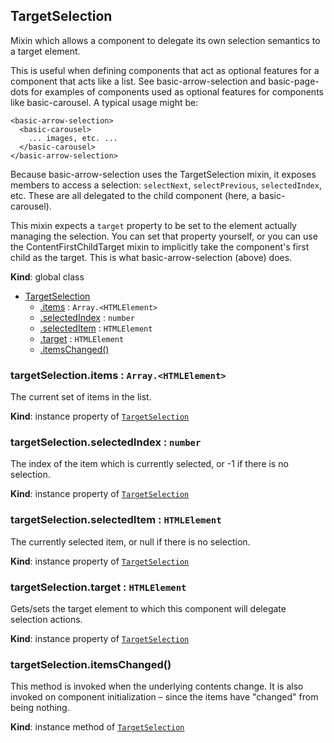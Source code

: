 <a name="TargetSelection"></a>
## TargetSelection
Mixin which allows a component to delegate its own selection semantics to a
target element.

This is useful when defining components that act as optional features for a
component that acts like a list. See basic-arrow-selection and
basic-page-dots for examples of components used as optional features for
components like basic-carousel. A typical usage might be:

    <basic-arrow-selection>
      <basic-carousel>
        ... images, etc. ...
      </basic-carousel>
    </basic-arrow-selection>

Because basic-arrow-selection uses the TargetSelection mixin, it exposes
members to access a selection: `selectNext`, `selectPrevious`,
`selectedIndex`, etc. These are all delegated to the child component (here,
a basic-carousel).

This mixin expects a `target` property to be set to the element actually
managing the selection. You can set that property yourself, or you can use
the ContentFirstChildTarget mixin to implicitly take the component's first
child as the target. This is what basic-arrow-selection (above) does.

**Kind**: global class  

* [TargetSelection](#TargetSelection)
    * [.items](#TargetSelection+items) : <code>Array.&lt;HTMLElement&gt;</code>
    * [.selectedIndex](#TargetSelection+selectedIndex) : <code>number</code>
    * [.selectedItem](#TargetSelection+selectedItem) : <code>HTMLElement</code>
    * [.target](#TargetSelection+target) : <code>HTMLElement</code>
    * [.itemsChanged()](#TargetSelection+itemsChanged)

<a name="TargetSelection+items"></a>
### targetSelection.items : <code>Array.&lt;HTMLElement&gt;</code>
The current set of items in the list.

**Kind**: instance property of <code>[TargetSelection](#TargetSelection)</code>  
<a name="TargetSelection+selectedIndex"></a>
### targetSelection.selectedIndex : <code>number</code>
The index of the item which is currently selected, or -1 if there is no
selection.

**Kind**: instance property of <code>[TargetSelection](#TargetSelection)</code>  
<a name="TargetSelection+selectedItem"></a>
### targetSelection.selectedItem : <code>HTMLElement</code>
The currently selected item, or null if there is no selection.

**Kind**: instance property of <code>[TargetSelection](#TargetSelection)</code>  
<a name="TargetSelection+target"></a>
### targetSelection.target : <code>HTMLElement</code>
Gets/sets the target element to which this component will delegate
selection actions.

**Kind**: instance property of <code>[TargetSelection](#TargetSelection)</code>  
<a name="TargetSelection+itemsChanged"></a>
### targetSelection.itemsChanged()
This method is invoked when the underlying contents change. It is also
invoked on component initialization – since the items have "changed" from
being nothing.

**Kind**: instance method of <code>[TargetSelection](#TargetSelection)</code>  
